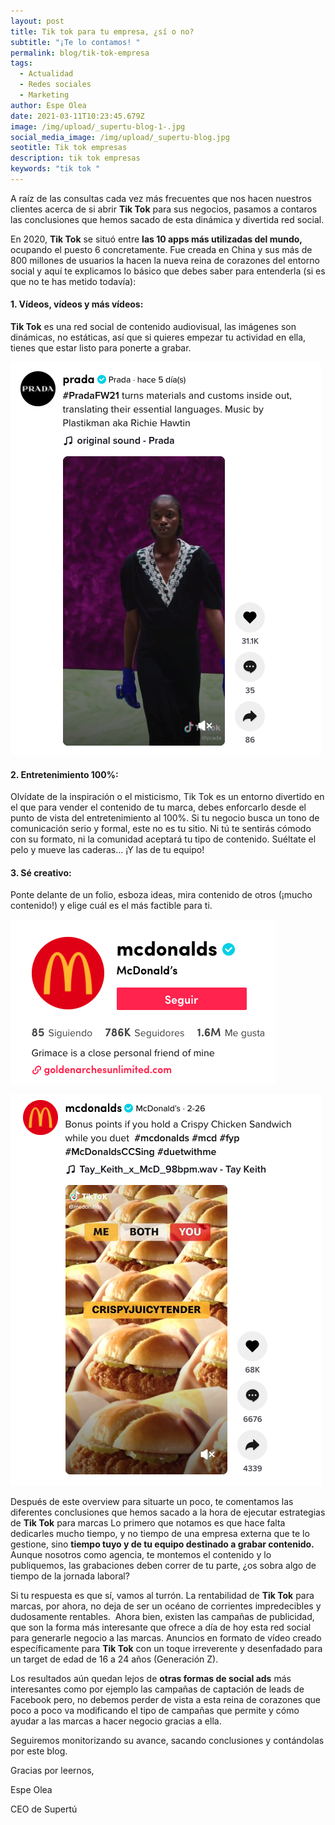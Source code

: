 ```yaml
---
layout: post
title: Tik tok para tu empresa, ¿sí o no?
subtitle: "¡Te lo contamos! "
permalink: blog/tik-tok-empresa
tags:
  - Actualidad
  - Redes sociales
  - Marketing
author: Espe Olea
date: 2021-03-11T10:23:45.679Z
image: /img/upload/_supertu-blog-1-.jpg
social_media_image: /img/upload/_supertu-blog.jpg
seotitle: Tik tok empresas
description: tik tok empresas
keywords: "tik tok "
---
```

A raíz de las consultas cada vez más frecuentes que nos hacen nuestros clientes acerca de si abrir **Tik Tok** para sus negocios, pasamos a contaros las conclusiones que hemos sacado de esta dinámica y divertida red social.

En 2020, **Tik Tok** se situó entre **las 10 apps más utilizadas del mundo,** ocupando el puesto 6 concretamente. Fue creada en China y sus más de 800 millones de usuarios la hacen la nueva reina de corazones del entorno social y aquí te explicamos lo básico que debes saber para entenderla (si es que no te has metido todavía):

#### **1. Vídeos, vídeos y más vídeos:**

**Tik Tok** es una red social de contenido audiovisual, las imágenes son dinámicas, no estáticas, así que si quieres empezar tu actividad en ella, tienes que estar listo para ponerte a grabar.

[![](/img/upload/captura-de-pantalla-2021-03-08-a-las-12.15.18.png)](/img/upload/captura-de-pantalla-2021-03-08-a-las-12.15.18.png)

#### 2. Entretenimiento 100%:

Olvídate de la inspiración o el misticismo, Tik Tok es un entorno divertido en el que para vender el contenido de tu marca, debes enforcarlo desde el punto de vista del entretenimiento al 100%. Si tu negocio busca un tono de comunicación serio y formal, este no es tu sitio. Ni tú te sentirás cómodo con su formato, ni la comunidad aceptará tu tipo de contenido. Suéltate el pelo y mueve las caderas… ¡Y las de tu equipo! 

#### 3. Sé creativo:

Ponte delante de un folio, esboza ideas, mira contenido de otros (¡mucho contenido!) y elige cuál es el más factible para ti. 

[![](/img/upload/captura-de-pantalla-2021-03-08-a-las-12.20.17.png)](/img/upload/captura-de-pantalla-2021-03-08-a-las-12.20.17.png)

[![](/img/upload/captura-de-pantalla-2021-03-08-a-las-12.20.43.png)](/img/upload/captura-de-pantalla-2021-03-08-a-las-12.20.43.png)

Después de este overview para situarte un poco, te comentamos las diferentes conclusiones que hemos sacado a la hora de ejecutar estrategias de **Tik Tok** para marcas Lo primero que notamos es que hace falta dedicarles mucho tiempo, y no tiempo de una empresa externa que te lo gestione, sino **tiempo tuyo y de tu equipo destinado a grabar contenido.** Aunque nosotros como agencia, te montemos el contenido y lo publiquemos, las grabaciones deben correr de tu parte, ¿os sobra algo de tiempo de la jornada laboral?

Si tu respuesta es que sí, vamos al turrón. La rentabilidad de **Tik Tok** para marcas, por ahora, no deja de ser un océano de corrientes impredecibles y dudosamente rentables.  Ahora bien, existen las campañas de publicidad, que son la forma más interesante que ofrece a día de hoy esta red social para generarle negocio a las marcas. Anuncios en formato de vídeo creado específicamente para **Tik Tok** con un toque irreverente y desenfadado para un target de edad de 16 a 24 años (Generación Z). 

Los resultados aún quedan lejos de **otras formas de social ads** más interesantes como por ejemplo las campañas de captación de leads de Facebook pero, no debemos perder de vista a esta reina de corazones que poco a poco va modificando el tipo de campañas que permite y cómo ayudar a las marcas a hacer negocio gracias a ella. 

Seguiremos monitorizando su avance, sacando conclusiones y contándolas por este blog.

Gracias por leernos,

Espe Olea

CEO de Supertú